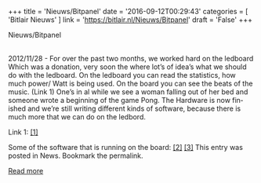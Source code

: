 +++
title = 'Nieuws/Bitpanel'
date = '2016-09-12T00:29:43'
categories = [ 
 'Bitlair Nieuws' 
] 
link = 'https://bitlair.nl/Nieuws/Bitpanel'
draft = 'False'
+++

<div class="mw-content-ltr mw-parser-output" dir="ltr" lang="en"><p><a class="mw-selflink selflink">Nieuws/Bitpanel</a>
</p></div><div class="mw-content-ltr mw-parser-output" dir="ltr" lang="en"><p><br />
2012/11/28 - For over the past two months, we worked hard on the ledboard
Which was a donation, very soon the where lot’s of idea’s what we should do with the ledboard.
On the ledboard you can read the statistics, how much power/ Watt is being used. On the board you can see the beats of the music. (Link 1)
One’s in al while we see a woman falling out of her bed and someone wrote a beginning of the game Pong.
The Hardware is now finished and we’re still writing different kinds of software, because there is much more that we can do on the ledbord.
</p><p>Link 1:
<a class="external autonumber" href="https://wiki.bitlair.nl/Pages/Projects/Led_Board" rel="nofollow">[1]</a>
</p><p>Some of the software that is running on the board:
<a class="external autonumber" href="https://github.com/bitlair/bitvis" rel="nofollow">[2]</a>
<a class="external autonumber" href="https://github.com/bitlair/bitpanel" rel="nofollow">[3]</a>
This entry was posted in News. Bookmark the permalink.
</p></div>

[Read more](https://bitlair.nl/Nieuws/Bitpanel)